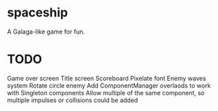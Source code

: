 # spaceship
A Galaga-like game for fun.

# TODO
Game over screen
Title screen
Scoreboard
Pixelate font
Enemy waves system
Rotate circle enemy
Add ComponentManager overlaods to work with Singleton components
Allow multiple of the same component, so multiple impulses or collisions could be added